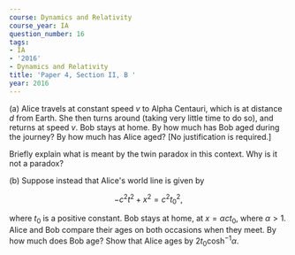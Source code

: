 ```yaml
---
course: Dynamics and Relativity
course_year: IA
question_number: 16
tags:
- IA
- '2016'
- Dynamics and Relativity
title: 'Paper 4, Section II, B '
year: 2016
---
```




(a) Alice travels at constant speed $v$ to Alpha Centauri, which is at distance $d$ from Earth. She then turns around (taking very little time to do so), and returns at speed $v$. Bob stays at home. By how much has Bob aged during the journey? By how much has Alice aged? [No justification is required.]

Briefly explain what is meant by the twin paradox in this context. Why is it not a paradox?

(b) Suppose instead that Alice's world line is given by

$$-c^{2} t^{2}+x^{2}=c^{2} t_{0}^{2},$$

where $t_{0}$ is a positive constant. Bob stays at home, at $x=\alpha c t_{0}$, where $\alpha>1$. Alice and Bob compare their ages on both occasions when they meet. By how much does Bob age? Show that Alice ages by $2 t_{0} \cosh ^{-1} \alpha$.